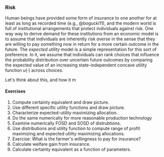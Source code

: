 ### Risk

Human beings have provided some form of insurance to one another for at least
as long as recorded time (e.g., @bogucki11), and the
modern world is full of institutional arrangements that protect individuals
against risk. One way way to derive demand for these institutions from an
economic model is to assume that individuals are inherently *risk averse* in
the sense that they are willing to pay something now in return for a more
certain outcome in the future. The *expected utility* model is a simple
representation for this sort of preference. In it, we assume that individuals
can rank choices that influence the probability distribution over uncertain
future outcomes by comparing the expected value of an increasing
state-independent concave utility function $u(\cdot)$ across choices.

Let's think about this, and how it m

#### Exercises

1. Compute certainty equivalent and draw picture.
1. Use different specific utility functions and draw picture.
1. Characterize expected-utility maximizing allocation.
1. Do the same numerically for more reasonable production technology
1. Examine numerically FOSD and SOSD of distrubtions.
1. Use distributions and utility function to compute range of profit maximizing
   and expected utility maximizing allocations.
1. Exercise: What is the farmer's willingness to pay for insurance?
1. Calculate welfare gain from insurance.
1. Calculate certainty equivalent as a function of parameters.
